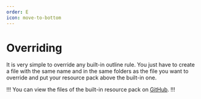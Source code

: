 ```yaml
---
order: E
icon: move-to-bottom
---
```


# Overriding

It is very simple to override any built-in outline rule. You just have to create a file with the same name and in the same folders as the file you want to override and put your resource pack above the built-in one.

!!!
You can view the files of the built-in resource pack on [GitHub](https://github.com/TeamDiopside/Seamless/tree/latest/fabric/src/main/resources/resourcepacks/default_seamless/assets).
!!!